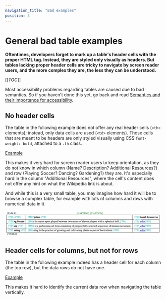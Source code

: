 ```yaml
---
navigation_title: "Bad examples"
position: 3
---
```


# General bad table examples

**Oftentimes, developers forget to mark up a table's header cells with the proper HTML tag. Instead, they are styled only visually as headers. But tables lacking proper header cells are tricky to navigate by screen reader users, and the more complex they are, the less they can be understood.**

[[_TOC_]]

Most accessibility problems regarding tables are caused due to bad semantics. So if you haven't done this yet, go back and read [Semantics and their importance for accessibility](/knowledge/semantics).

## No header cells

The table in the following example does not offer any real header cells (`<th>` elements); instead, only data cells are used (`<td>` elements). Those cells that are meant to be headers are only styled visually using CSS `font-weight: bold`, attached to a `.th` class.

[Example](_examples/generally-bad-table-without-headers)

This makes it very hard for screen reader users to keep orientation, as they do not know in which column (Name? Description? Additional Resources?) and row (Playing Soccer? Dancing? Gardening?) they are. It's especially hard in the column "Additional Resources", where the cell's content does not offer any hint on what the Wikipedia link is about.

And while this is a very small table, you may imagine how hard it will be to browse a complex table, for example with lots of columns and rows with numerical data in it.

![The bookmarklet "Contents Structured" applied to the table](_media/the-bookmarklet-contents-structured-applied-to-the-table.png)

## Header cells for columns, but not for rows

The table in the following example indeed has a header cell for each column (the top row), but the data rows do not have one.

[Example](_examples/generally-bad-table-with-only-horizontal-headers)

This makes it hard to identify the current data row when navigating the table vertically.